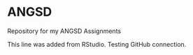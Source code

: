 # ANGSD
Repository for my ANGSD Assignments

This line was added from RStudio. Testing GitHub connection. 

